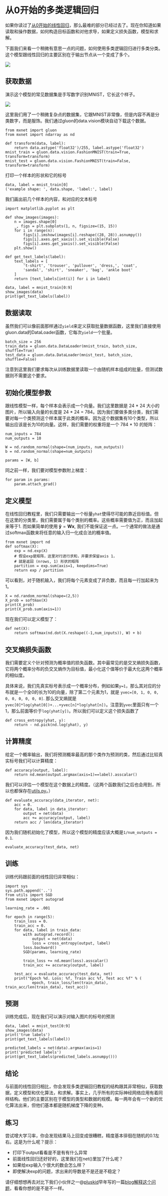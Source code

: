 # 从0开始的多类逻辑回归

如果你读过了[从0开始的线性回归](linear-regression-scratch.md)，那么最难的部分已经过去了。现在你知道如果读取和操作数据，如何构造目标函数和对他求导，如果定义损失函数，模型和求解。

下面我们来看一个稍微有意思一点的问题，如何使用多类逻辑回归进行多类分类。这个模型跟线性回归的主要区别在于输出节点从一个变成了多个。

![](../img/simple-softmax-net.png)


## 获取数据

演示这个模型的常见数据集是手写数字识别MNIST，它长这个样子。

![](https://raw.githubusercontent.com/dmlc/web-data/master/mxnet/example/mnist.png)

这里我们用了一个稍微复杂点的数据集，它跟MNIST非常像，但是内容不再是分类数字，而是服饰。我们通过gluon的data.vision模块自动下载这个数据。

```{.python .input  n=1}
from mxnet import gluon
from mxnet import ndarray as nd

def transform(data, label):
    return data.astype('float32')/255, label.astype('float32')
mnist_train = gluon.data.vision.FashionMNIST(train=True, transform=transform)
mnist_test = gluon.data.vision.FashionMNIST(train=False, transform=transform)
```

打印一个样本的形状和它的标号

```{.python .input  n=2}
data, label = mnist_train[0]
('example shape: ', data.shape, 'label:', label)
```

我们画出前几个样本的内容，和对应的文本标号

```{.python .input  n=3}
import matplotlib.pyplot as plt

def show_images(images):
    n = images.shape[0]
    _, figs = plt.subplots(1, n, figsize=(15, 15))
    for i in range(n):
        figs[i].imshow(images[i].reshape((28, 28)).asnumpy())
        figs[i].axes.get_xaxis().set_visible(False)
        figs[i].axes.get_yaxis().set_visible(False)
    plt.show()

def get_text_labels(label):
    text_labels = [
        't-shirt', 'trouser', 'pullover', 'dress,', 'coat',
        'sandal', 'shirt', 'sneaker', 'bag', 'ankle boot'
    ]
    return [text_labels[int(i)] for i in label]

data, label = mnist_train[0:9]
show_images(data)
print(get_text_labels(label))
```

## 数据读取

虽然我们可以像前面那样通过`yield`来定义获取批量数据函数，这里我们直接使用gluon.data的DataLoader函数，它每次`yield`一个批量。

```{.python .input  n=4}
batch_size = 256
train_data = gluon.data.DataLoader(mnist_train, batch_size, shuffle=True)
test_data = gluon.data.DataLoader(mnist_test, batch_size, shuffle=False)
```

注意到这里我们要求每次从训练数据里读取一个由随机样本组成的批量，但测试数据则不需要这个要求。

## 初始化模型参数

跟线性模型一样，每个样本会表示成一个向量。我们这里数据是 24 * 24 大小的图片，所以输入向量的长度是 24 * 24 = 784。因为我们要做多类分类，我们需要对每一个类预测这个样本属于此类的概率。因为这个数据集有10个类型，所以输出应该是长为10的向量。这样，我们需要的权重将是一个 784 * 10 的矩阵：

```{.python .input  n=5}
num_inputs = 784
num_outputs = 10

W = nd.random_normal(shape=(num_inputs, num_outputs))
b = nd.random_normal(shape=num_outputs)

params = [W, b]
```

同之前一样，我们要对模型参数附上梯度：

```{.python .input  n=6}
for param in params:
    param.attach_grad()
```

## 定义模型

在线性回归教程里，我们只需要输出一个标量`yhat`使得尽可能的靠近目标值。但在这里的分类里，我们需要属于每个类别的概率。这些概率需要值为正，而且加起来等于1. 而如果简单的使用 $\boldsymbol{\hat y} = \boldsymbol{W} \boldsymbol{x}$, 我们不能保证这一点。一个通常的做法是通过softmax函数来将任意的输入归一化成合法的概率值。

```{.python .input  n=7}
from mxnet import nd
def softmax(X):
    exp = nd.exp(X)
    # 假设exp是矩阵，这里对行进行求和，并要求保留axis 1，
    # 就是返回 (nrows, 1) 形状的矩阵
    partition = exp.sum(axis=1, keepdims=True)
    return exp / partition
```

可以看到，对于随机输入，我们将每个元素变成了非负数，而且每一行加起来为1。

```{.python .input  n=8}
X = nd.random_normal(shape=(2,5))
X_prob = softmax(X)
print(X_prob)
print(X_prob.sum(axis=1))
```

现在我们可以定义模型了：

```{.python .input  n=9}
def net(X):
    return softmax(nd.dot(X.reshape((-1,num_inputs)), W) + b)
```

## 交叉熵损失函数

我们需要定义个针对预测为概率值的损失函数。其中最常见的是交叉熵损失函数，它将两个概率分布的负交叉熵作为目标值，最小化这个值等价于最大化这两个概率的相似度。

具体来说，我们先真实标号表示成一个概率分布，例如如果`y=1`，那么其对应的分布就是一个全0的长为10的向量，除了第二个元素为1，就是 `yvec=[0, 1, 0, 0, 0, 0, 0, 0, 0, 0]`. 那么交叉熵就是`yvec[0]*log(yhat[0])+...+yvec[n]*log(yhat[n])`。注意到`yvec`里面只有一个1，那么前面等价于`log(yhat[y])`。所以我们可以定义这个损失函数了

```{.python .input  n=10}
def cross_entropy(yhat, y):
    return - nd.pick(nd.log(yhat), y)
```

## 计算精度

给定一个概率输出，我们将预测概率最高的那个类作为预测的类，然后通过比较真实标号我们可以计算精度：

```{.python .input  n=12}
def accuracy(output, label):
    return nd.mean(output.argmax(axis=1)==label).asscalar()
```

我们可以评估一个模型在这个数据上的精度。（这两个函数我们之后也会用到，所以也都保存在[utils.py](../utils.py)。）

```{.python .input  n=13}
def evaluate_accuracy(data_iterator, net):
    acc = 0.
    for data, label in data_iterator:
        output = net(data)
        acc += accuracy(output, label)
    return acc / len(data_iterator)
```

因为我们随机初始化了模型，所以这个模型的精度应该大概是`1/num_outputs = 0.1`.

```{.python .input  n=14}
evaluate_accuracy(test_data, net)
```

## 训练

训练代码跟前面的线性回归非常相似：

```{.python .input  n=3}
import sys
sys.path.append('..')
from utils import SGD
from mxnet import autograd 

learning_rate = .001

for epoch in range(5):
    train_loss = 0.
    train_acc = 0.
    for data, label in train_data:
        with autograd.record():
            output = net(data)
            loss = cross_entropy(output, label)
        loss.backward() 
        SGD(params, learning_rate)

        train_loss += nd.mean(loss).asscalar()
        train_acc += accuracy(output, label)

    test_acc = evaluate_accuracy(test_data, net)
    print("Epoch %d. Loss: %f, Train acc %f, Test acc %f" % (
            epoch, train_loss/len(train_data), train_acc/len(train_data), test_acc))
```

## 预测

训练完成后，现在我们可以演示对输入图片的标号的预测

```{.python .input  n=16}
data, label = mnist_test[0:9]
show_images(data)
print('true labels')
print(get_text_labels(label))

predicted_labels = net(data).argmax(axis=1)
print('predicted labels')
print(get_text_labels(predicted_labels.asnumpy()))
```

## 结论

与前面的线性回归相比，你会发现多类逻辑回归教程的结构跟其非常相似，获取数据，定义模型和优化算法，和求解。事实上，几乎所有的实际神经网络应用有着同样结构。他们的主要区别在于模型的类型和数据的规模。每一两年会有一个新的优化算法出来，但他们基本都是随机梯度下降的变种。

## 练习

尝试增大学习率，你会发现结果马上回变成很糟糕，精度基本徘徊在随机的0.1左右。这是为什么呢？提示：

- 打印下output看看是不是有有什么异常
- 前面线性回归还好好的，这里我们在net()里加了什么呢？
- 如果给exp输入个很大的数会怎么样？
- 即使解决exp的问题，求出来的导数是不是还是不稳定？

请仔细想想再去对比下我们小伙伴之一@[pluskid](https://github.com/pluskid)早年写的一篇[blog解释这个问题](http://freemind.pluskid.org/machine-learning/softmax-vs-softmax-loss-numerical-stability/)，看看你想的是不是不一样。
